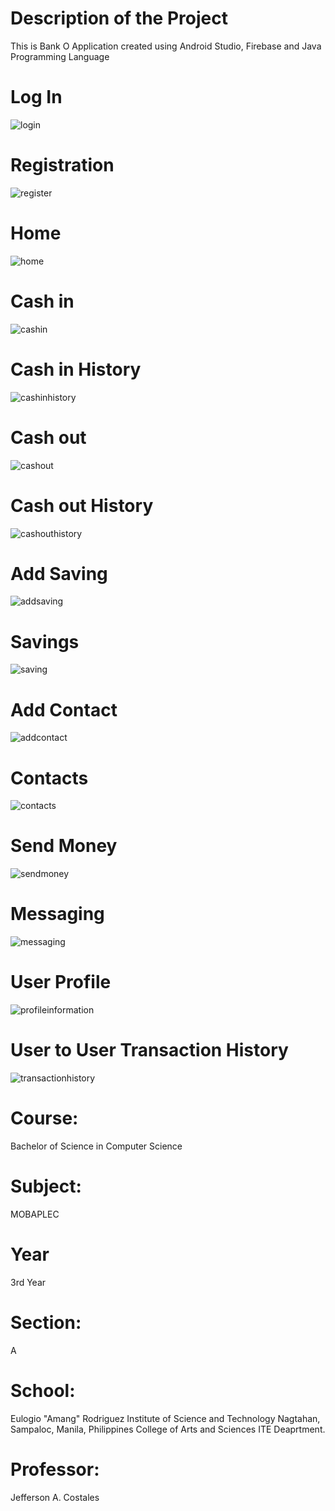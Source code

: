 # Description of the Project
This is Bank O Application created using Android Studio, Firebase and Java Programming Language
# Log In
![login](https://user-images.githubusercontent.com/81355022/179338905-5f37cd83-5abd-408a-ac3b-78387a191abe.jpg)
# Registration
![register](https://user-images.githubusercontent.com/81355022/179339006-c98d6b62-2938-4e32-a0a3-baa4b0bc2309.jpg)
# Home
![home](https://user-images.githubusercontent.com/81355022/179339311-48d5ef20-961c-478f-8dab-b41749efff4e.jpg)
# Cash in
![cashin](https://user-images.githubusercontent.com/81355022/179339307-c32877c6-af2d-4fb6-bb68-508443118f90.jpg)
# Cash in History
![cashinhistory](https://user-images.githubusercontent.com/81355022/179339309-a3695137-aca5-40f1-84f8-2b0857c560a6.jpg)
# Cash out
![cashout](https://user-images.githubusercontent.com/81355022/179339492-edb1a14d-2b9d-45c5-8367-1d21b9769b2e.jpg)
# Cash out History
![cashouthistory](https://user-images.githubusercontent.com/81355022/179339493-f00d4e83-8cac-4834-aa06-b8b87dff9f0e.jpg)
# Add Saving
![addsaving](https://user-images.githubusercontent.com/81355022/179339491-350a2c2c-99d8-4c54-95da-f37772e24d0b.jpg)
# Savings
![saving](https://user-images.githubusercontent.com/81355022/179339498-d43e4f0d-77b6-49c8-aa13-8fb1cf0cf0c3.jpg)
# Add Contact
![addcontact](https://user-images.githubusercontent.com/81355022/179339489-2676f59a-246d-42fb-8d8f-b2accc5dbb12.jpg)
# Contacts
![contacts](https://user-images.githubusercontent.com/81355022/179339494-d9beb56b-ab08-46cf-8351-e06384897876.jpg)
# Send Money
![sendmoney](https://user-images.githubusercontent.com/81355022/179339499-df858aa3-dec9-4ca3-bee9-b0b1a2640c1a.jpg)
# Messaging
![messaging](https://user-images.githubusercontent.com/81355022/179339496-6a9da9be-c2e4-4feb-af61-96f2cad10805.jpg)
# User Profile
![profileinformation](https://user-images.githubusercontent.com/81355022/179339497-6c9784e7-eeb2-4249-9365-96d7cf7499dd.jpg)
# User to User Transaction History
![transactionhistory](https://user-images.githubusercontent.com/81355022/179339500-50190665-b44a-424a-bdff-139f3d7e4db8.jpg)
# Course:
Bachelor of Science in Computer Science
# Subject:
MOBAPLEC
# Year
3rd Year
# Section:
A
# School:
 Eulogio "Amang" Rodriguez Institute of Science and Technology
 Nagtahan, Sampaloc, Manila, Philippines
 College of Arts and Sciences
 ITE Deaprtment.
 # Professor:
 Jefferson A. Costales



 
 
 
 
 

